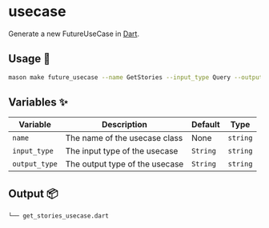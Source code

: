# usecase

Generate a new FutureUseCase in [Dart][1].

## Usage 🚀

```sh
mason make future_usecase --name GetStories --input_type Query --output_type List<Story>
```

## Variables ✨

| Variable      | Description                    | Default  | Type     |
| ------------- | ------------------------------ | -------- | -------- |
| `name`        | The name of the usecase class  | None     | `string` |
| `input_type`  | The input type of the usecase  | `String` | `string` |
| `output_type` | The output type of the usecase | `String` | `string` |

## Output 📦

```sh
└── get_stories_usecase.dart
```

[1]: https://dart.dev
